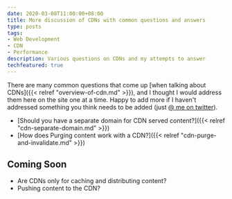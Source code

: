 ```yaml
---
date: 2020-03-08T11:00:00+08:00
title: More discussion of CDNs with common questions and answers
type: posts
tags:
- Web Development
- CDN
- Performance
description: Various questions on CDNs and my attempts to answer
techfeatured: true
---
```

There are many common questions that come up [when talking about CDNs]({{< relref "overview-of-cdn.md" >}}), and I thought I would address them here on the site one at a time. Happy to add more if I haven't addressed something you think needs to be added (just [@ me on twitter](https://twitter.com/duncanma)).

* [Should you have a separate domain for CDN served content?]({{< relref "cdn-separate-domain.md" >}})
* [How does Purging content work with a CDN?]({{< relref "cdn-purge-and-invalidate.md" >}})

## Coming Soon

* Are CDNs only for caching and distributing content? <!-- cdn-advanced-functionality.md -->
* Pushing content to the CDN? <!-- cdn-push-vs-pull.md -->
